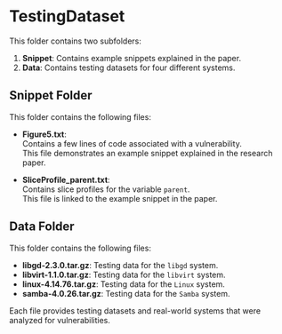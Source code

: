 # TestingDataset

This folder contains two subfolders:
1. **Snippet**: Contains example snippets explained in the paper.
2. **Data**: Contains testing datasets for four different systems.

## Snippet Folder
This folder contains the following files:
- **Figure5.txt**:  
  Contains a few lines of code associated with a vulnerability.  
  This file demonstrates an example snippet explained in the research paper.

- **SliceProfile_parent.txt**:  
  Contains slice profiles for the variable `parent`.  
  This file is linked to the example snippet in the paper.

## Data Folder
This folder contains the following files:
- **libgd-2.3.0.tar.gz**: Testing data for the `libgd` system.
- **libvirt-1.1.0.tar.gz**: Testing data for the `libvirt` system.
- **linux-4.14.76.tar.gz**: Testing data for the `Linux` system.
- **samba-4.0.26.tar.gz**: Testing data for the `Samba` system.

Each file provides testing datasets and real-world systems that were analyzed for vulnerabilities.



